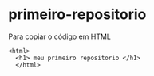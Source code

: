 # primeiro-repositorio
Para copiar o código em HTML
```
<html>
  <h1> meu primeiro repositorio </h1>
  </html>
```
